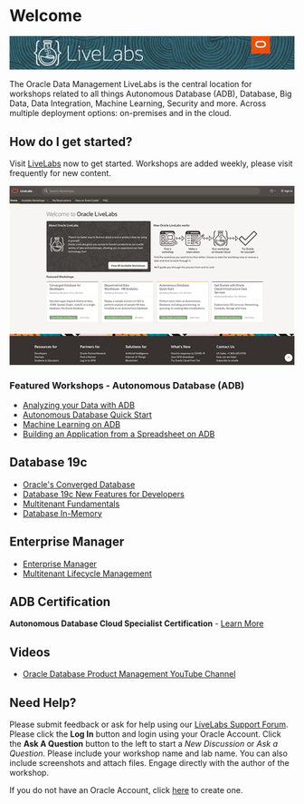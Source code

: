 # Welcome
[![](../common/images/livelabs-banner-formarketplace.png)](http://bit.ly/golivelabs/)

The Oracle Data Management LiveLabs is the central location for workshops related to all things Autonomous Database (ADB), Database, Big Data, Data Integration, Machine Learning, Security and more.  Across multiple deployment options:  on-premises and in the cloud.  

## How do I get started?
Visit [LiveLabs](http://bit.ly/golivelabs) now to get started.  Workshops are added weekly, please visit frequently for new content.

[![](../common/images/livelabs.png)](http://bit.ly/golivelabs)

### Featured Workshops - Autonomous Database (ADB) 
- [Analyzing your Data with ADB](https://apexapps.oracle.com/pls/apex/dbpm/r/livelabs/view-workshop?p180_id=553)
- [Autonomous Database Quick Start](https://apexapps.oracle.com/pls/apex/dbpm/r/livelabs/view-workshop?p180_id=582)
- [Machine Learning on ADB](https://apexapps.oracle.com/pls/apex/dbpm/r/livelabs/view-workshop?p180_id=560)  
- [Building an Application from a Spreadsheet on ADB](https://apexapps.oracle.com/pls/apex/dbpm/r/livelabs/view-workshop?p180_id=631) 

## Database 19c
- [Oracle's Converged Database](https://apexapps.oracle.com/pls/apex/dbpm/r/livelabs/view-workshop?p180_id=613)
- [Database 19c New Features for Developers](https://apexapps.oracle.com/pls/apex/dbpm/r/livelabs/view-workshop?p180_id=636)
- [Multitenant Fundamentals](https://apexapps.oracle.com/pls/apex/dbpm/r/livelabs/view-workshop?p180_id=573)
- [Database In-Memory](https://apexapps.oracle.com/pls/apex/dbpm/r/livelabs/view-workshop?p180_id=566)
  
## Enterprise Manager
- [Enterprise Manager](https://apexapps.oracle.com/pls/apex/dbpm/r/livelabs/view-workshop?p180_id=574)
- [Multitenant Lifecycle Management](https://apexapps.oracle.com/pls/apex/dbpm/r/livelabs/view-workshop?p180_id=656)

## ADB Certification
**Autonomous Database Cloud Specialist Certification** - [Learn More](https://education.oracle.com/oracle-autonomous-database-cloud-2019-certified-specialist/trackp_OADB19)

## Videos
- [Oracle Database Product Management YouTube Channel](https://www.youtube.com/channel/UCr6mzwq_gcdsefQWBI72wIQ)

## Need Help?
Please submit feedback or ask for help using our [LiveLabs Support Forum](https://community.oracle.com/tech/developers/categories/livelabsdiscussions). Please click the **Log In** button and login using your Oracle Account. Click the **Ask A Question** button to the left to start a *New Discussion* or *Ask a Question*.  Please include your workshop name and lab name.  You can also include screenshots and attach files.  Engage directly with the author of the workshop.

If you do not have an Oracle Account, click [here](https://profile.oracle.com/myprofile/account/create-account.jspx) to create one.





